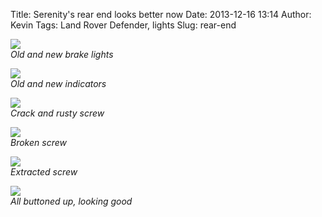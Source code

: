 Title: Serenity's rear end looks better now
Date: 2013-12-16 13:14
Author: Kevin
Tags: Land Rover Defender, lights
Slug: rear-end

<img src="/media/images/2013-12-16 rear end/IMG_20131216_112122.jpg" class="align-center" loading="lazy"/><br />
*Old and new brake lights*<br />

<img src="/media/images/2013-12-16 rear end/IMG_20131216_111750.jpg" class="align-center" loading="lazy"/><br />
*Old and new indicators*<br />

<img src="/media/images/2013-12-16 rear end/IMG_20131216_112520.jpg" class="align-center" loading="lazy"/><br />
*Crack and rusty screw*<br />

<img src="/media/images/2013-12-16 rear end/IMG_20131216_112533.jpg" class="align-center" loading="lazy"/><br />
*Broken screw*<br />

<img src="/media/images/2013-12-16 rear end/IMG_20131216_113034.jpg" class="align-center" loading="lazy"/><br />
*Extracted screw*<br />

<img src="/media/images/2013-12-16 rear end/IMG_20131216_113239.jpg" class="align-center" loading="lazy"/><br />
*All buttoned up, looking good*<br />
